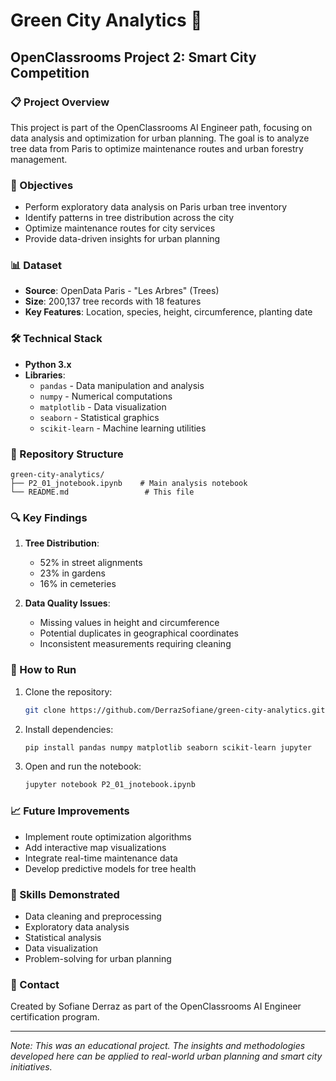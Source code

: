 # Green City Analytics 🌳

## OpenClassrooms Project 2: Smart City Competition

### 📋 Project Overview
This project is part of the OpenClassrooms AI Engineer path, focusing on data analysis and optimization for urban planning. The goal is to analyze tree data from Paris to optimize maintenance routes and urban forestry management.

### 🎯 Objectives
- Perform exploratory data analysis on Paris urban tree inventory
- Identify patterns in tree distribution across the city
- Optimize maintenance routes for city services
- Provide data-driven insights for urban planning

### 📊 Dataset
- **Source**: OpenData Paris - "Les Arbres" (Trees)
- **Size**: 200,137 tree records with 18 features
- **Key Features**: Location, species, height, circumference, planting date

### 🛠️ Technical Stack
- **Python 3.x**
- **Libraries**:
  - `pandas` - Data manipulation and analysis
  - `numpy` - Numerical computations
  - `matplotlib` - Data visualization
  - `seaborn` - Statistical graphics
  - `scikit-learn` - Machine learning utilities

### 📁 Repository Structure
```
green-city-analytics/
├── P2_01_jnotebook.ipynb    # Main analysis notebook
└── README.md                 # This file
```

### 🔍 Key Findings
1. **Tree Distribution**: 
   - 52% in street alignments
   - 23% in gardens
   - 16% in cemeteries
   
2. **Data Quality Issues**:
   - Missing values in height and circumference
   - Potential duplicates in geographical coordinates
   - Inconsistent measurements requiring cleaning

### 🚀 How to Run
1. Clone the repository:
   ```bash
   git clone https://github.com/DerrazSofiane/green-city-analytics.git
   ```

2. Install dependencies:
   ```bash
   pip install pandas numpy matplotlib seaborn scikit-learn jupyter
   ```

3. Open and run the notebook:
   ```bash
   jupyter notebook P2_01_jnotebook.ipynb
   ```

### 📈 Future Improvements
- Implement route optimization algorithms
- Add interactive map visualizations
- Integrate real-time maintenance data
- Develop predictive models for tree health

### 📝 Skills Demonstrated
- Data cleaning and preprocessing
- Exploratory data analysis
- Statistical analysis
- Data visualization
- Problem-solving for urban planning

### 🤝 Contact
Created by Sofiane Derraz as part of the OpenClassrooms AI Engineer certification program.

---
*Note: This was an educational project. The insights and methodologies developed here can be applied to real-world urban planning and smart city initiatives.*